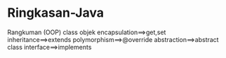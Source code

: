 # Ringkasan-Java
Rangkuman (OOP)
class
objek
encapsulation==>get,set
inheritance==>extends
polymorphism==>@override
abstraction==>abstract class
interface==>implements
